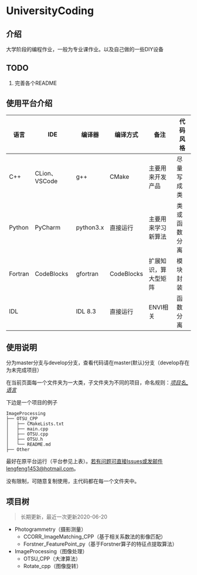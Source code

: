 # UniversityCoding

## 介绍
大学阶段的编程作业，一般为专业课作业。以及自己做的一些DIY设备


## TODO
 
1. 完善各个README



## 使用平台介绍

| 语言    | IDE               | 编译器    | 编译方式   | 备注                 | 代码风格     |
| ------- | ----------------- | --------- | ---------- | -------------------- | ------------ |
| C++     | CLion、VSCode| g++       | CMake      | 主要用来开发产品     | 尽量写成类   |
| Python  | PyCharm           | python3.x | 直接运行   | 主要用来学习新算法   | 类或函数分离 |
| Fortran | CodeBlocks        | gfortran  | CodeBlocks | 扩展知识，算大型矩阵 | 模块封装     |
| IDL     |                   | IDL 8.3   | 直接运行   | ENVI相关             | 函数分离     |

## 使用说明

分为master分支与develop分支，查看代码请在master(默认)分支（develop存在为未完成项目）

在当前页面每一个文件夹为一大类，子文件夹为不同的项目，命名规则：*<u>项目名_语言</u>*

下边是一个项目的例子

```shell
ImageProcessing
├── OTSU_CPP
│   ├── CMakeLists.txt
│   ├── main.cpp
│   ├── OTSU.cpp
│   ├── OTSU.h
│   └── README.md
├── Other
```

最好在原平台运行（平台参见上表）。若有问题可直接Issues或发邮件lengfeng1453@hotmail.com。

没有限制，可随意复制使用，主代码都在每一个文件夹中。

## 项目树

> 长期更新，最近一次更新2020-06-20

- Photogrammetry（摄影测量）
  - CCORR_ImageMatching_CPP（基于相关系数法的影像匹配）
  - Forstner_FeaturePoint_py（基于Forstner算子的特征点提取算法）
- ImageProcessing（图像处理）
  - OTSU_CPP（大津算法）
  - Rotate_cpp（图像旋转）